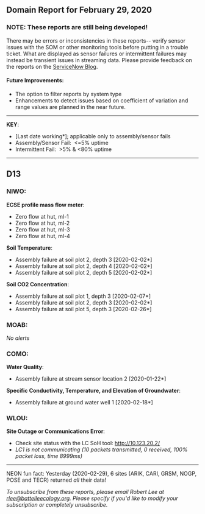 ## Domain Report for February 29, 2020


### NOTE: These reports are still being developed!
There may be errors or inconsistencies in these reports-- verify sensor issues with the SOM or other monitoring tools before putting in a trouble ticket. What are displayed as sensor failures or intermittent failures may instead be transient issues in streaming data.
Please provide feedback on the reports on the [ServiceNow Blog](https://neon.service-now.com/community?id=community_blog&sys_id=9b4fbe8adbed734017ecf9041d9619be).

#### Future Improvements: 
 - The option to filter reports by system type 
 - Enhancements to detect issues based on coefficient of variation and range values are planned in the near future.

***

**KEY**:

 - [Last date working*]; applicable only to assembly/sensor fails
 - Assembly/Sensor Fail:&nbsp;&nbsp;<=5% uptime
 - Intermittent Fail:&nbsp;&nbsp;>5% & <80% uptime

***
## D13

### NIWO:

**ECSE profile mass flow meter**:
 - Zero flow at hut, ml-1
 - Zero flow at hut, ml-2
 - Zero flow at hut, ml-3
 - Zero flow at hut, ml-4

**Soil Temperature**:
 - Assembly failure at soil plot 2, depth 3 [2020-02-02*]
 - Assembly failure at soil plot 2, depth 4 [2020-02-02*]
 - Assembly failure at soil plot 2, depth 5 [2020-02-02*]

**Soil CO2 Concentration**:
 - Assembly failure at soil plot 1, depth 3 [2020-02-07*]
 - Assembly failure at soil plot 2, depth 3 [2020-02-02*]
 - Assembly failure at soil plot 5, depth 3 [2020-02-26*]

### MOAB:

_No alerts_

### COMO:

**Water Quality**:
 - Assembly failure at stream sensor location 2 [2020-01-22*]

**Specific Conductivity, Temperature, and Elevation of Groundwater**:
 - Assembly failure at ground water well 1 [2020-02-18*]

### WLOU:

**Site Outage or Communications Error**:
 - Check site status with the LC SoH tool: http://10.123.20.2/
 - _LC1 is not communicating (10 packets transmitted, 0 received, 100% packet loss, time 8999ms)_

***
NEON fun fact: Yesterday (2020-02-29), 6 sites (ARIK, CARI, GRSM, NOGP, POSE and TECR) returned _all_ their data!

_To unsubscribe from these reports, please email Robert Lee at rlee@battelleecology.org. Please specify if you'd like to modify your subscription or completely unsubscribe._
